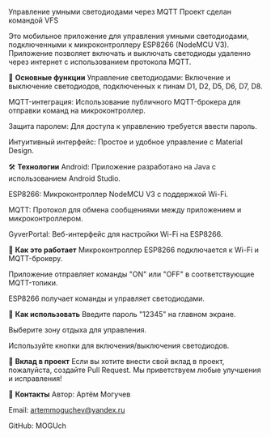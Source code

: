 Управление умными светодиодами через MQTT
Проект сделан командой VFS

Это мобильное приложение для управления умными светодиодами, подключенными к микроконтроллеру ESP8266 (NodeMCU V3). Приложение позволяет включать и выключать светодиоды удаленно через интернет с использованием протокола MQTT.

🚀 **Основные функции**
Управление светодиодами: Включение и выключение светодиодов, подключенных к пинам D1, D2, D5, D6, D7, D8.

MQTT-интеграция: Использование публичного MQTT-брокера для отправки команд на микроконтроллер.

Защита паролем: Для доступа к управлению требуется ввести пароль.

Интуитивный интерфейс: Простое и удобное управление с Material Design.

🛠 **Технологии**
Android: Приложение разработано на Java с использованием Android Studio.

ESP8266: Микроконтроллер NodeMCU V3 с поддержкой Wi-Fi.

MQTT: Протокол для обмена сообщениями между приложением и микроконтроллером.

GyverPortal: Веб-интерфейс для настройки Wi-Fi на ESP8266.

🎯 **Как это работает**
Микроконтроллер ESP8266 подключается к Wi-Fi и MQTT-брокеру.

Приложение отправляет команды "ON" или "OFF" в соответствующие MQTT-топики.

ESP8266 получает команды и управляет светодиодами.

📱 **Как использовать**
Введите пароль "12345" на главном экране.

Выберите зону отдыха для управления.

Используйте кнопки для включения/выключения светодиодов.

🤝 **Вклад в проект**
Если вы хотите внести свой вклад в проект, пожалуйста, создайте Pull Request. Мы приветствуем любые улучшения и исправления!

📧 **Контакты**
Автор: Артём Могучев

Email: artemmoguchev@yandex.ru

GitHub: MOGUch
